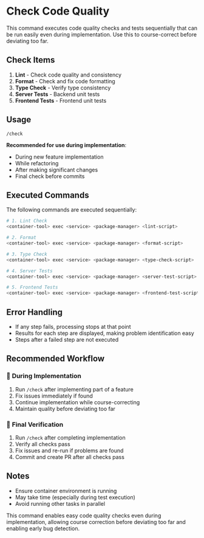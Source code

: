 # Check Code Quality

This command executes code quality checks and tests sequentially that can be run easily even during implementation. Use this to course-correct before deviating too far.

## Check Items

1. **Lint** - Check code quality and consistency
2. **Format** - Check and fix code formatting
3. **Type Check** - Verify type consistency
4. **Server Tests** - Backend unit tests
5. **Frontend Tests** - Frontend unit tests

## Usage

```
/check
```

**Recommended for use during implementation**:
- During new feature implementation
- While refactoring
- After making significant changes
- Final check before commits

## Executed Commands

The following commands are executed sequentially:

```bash
# 1. Lint Check
<container-tool> exec <service> <package-manager> <lint-script>

# 2. Format
<container-tool> exec <service> <package-manager> <format-script>

# 3. Type Check
<container-tool> exec <service> <package-manager> <type-check-script>

# 4. Server Tests
<container-tool> exec <service> <package-manager> <server-test-script>

# 5. Frontend Tests
<container-tool> exec <service> <package-manager> <frontend-test-script>
```

## Error Handling

- If any step fails, processing stops at that point
- Results for each step are displayed, making problem identification easy
- Steps after a failed step are not executed

## Recommended Workflow

### 🔄 **During Implementation**
1. Run `/check` after implementing part of a feature
2. Fix issues immediately if found
3. Continue implementation while course-correcting
4. Maintain quality before deviating too far

### 🚀 **Final Verification**
1. Run `/check` after completing implementation
2. Verify all checks pass
3. Fix issues and re-run if problems are found
4. Commit and create PR after all checks pass

## Notes

- Ensure container environment is running
- May take time (especially during test execution)
- Avoid running other tasks in parallel

This command enables easy code quality checks even during implementation, allowing course correction before deviating too far and enabling early bug detection.
